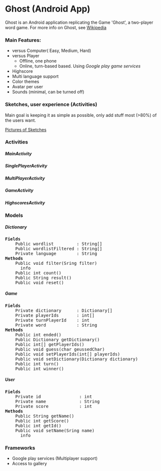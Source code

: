 # Ghost (Android App)
Ghost is an Android application replicating the Game 'Ghost', a two-player word game. For more info on Ghost, see [Wikipedia](http://en.wikipedia.org/wiki/Ghost_%28game%29)

### Main Features:
- versus Computer( Easy, Medium, Hard)
- versus Player
    - Offline, one phone
    - Online, turn-based based. Using *Google play game services*
- Highscore
- Multi language support
- Color themes
- Avatar per user
- Sounds (minimal, can be turned off)

### Sketches, user experience (Activities)
Main goal is keeping it as simple as possible, only add stuff most (>80%) of the users want.

[Pictures of Sketches](SKETCHES.md)

### Activities
##### MainActivity

##### SinglePlayerActivity

##### MultiPlayerActivity

##### GameActivity

##### HighscoresActivity


### Models
##### Dictionary
<pre><b>Fields</b>
    Public wordlist         : String[]
    Public wordlistFiltered : String[]
    Private language        : String
<b>Methods</b>
    Public void filter(Sring filter)
      info
    Public int count()
    Public String result()
    Public void reset()
</pre>

##### Game
<pre>
<b>Fields</b>
    Private dictionary      : Dictionary[]
    Private playerIds       : int[]
    Private turnPlayerId    : int
    Private word            : String
<b>Methods</b>
    Public int ended()
    Public Dictionary getDictionary()
    Public int[] getPlayerIds()
    Public void guess(char geussedChar)
    Public void setPlayerIds(int[] playerIds)
    Public void setDictionary(Dictionary dictionary)
    Public int turn()
    Public int winner()
</pre>

##### User
<pre>
<b>Fields</b>
    Private id               : int
    Private name             : String
    Private score            : int
<b>Methods</b>
    Public String getName()
    Public int getScore()
    Public int getId()
    Public void setName(Sring name)
      info
</pre>


### Frameworks
- Google play services (Multiplayer support)
- Access to gallery
